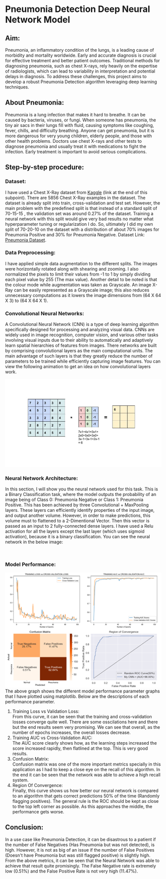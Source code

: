 <h1>Pneumonia Detection Deep Neural Network Model</h1>
<h2>Aim: </h2>
Pneumonia, an inflammatory condition of the lungs, is a leading cause of morbidity and mortality worldwide. Early and accurate diagnosis is crucial for effective treatment and better patient outcomes. Traditional methods for diagnosing pneumonia, such as chest X-rays, rely heavily on the expertise of radiologists, which can lead to variability in interpretation and potential delays in diagnosis. To address these challenges, this project aims to develop a robust Pneumonia Detection algorithm leveraging deep learning techniques.

<h2>About Pneumonia: </h2>
Pneumonia is a lung infection that makes it hard to breathe. It can be caused by bacteria, viruses, or fungi. When someone has pneumonia, the tiny air sacs in their lungs fill with fluid, causing symptoms like coughing, fever, chills, and difficulty breathing.
Anyone can get pneumonia, but it is more dangerous for very young children, elderly people, and those with other health problems. Doctors use chest X-rays and other tests to diagnose pneumonia and usually treat it with medications to fight the infection. Early treatment is important to avoid serious complications.

<h2>Step-by-step procedure: </h2>
<h3>Dataset: </h3>
I have used a Chest X-Ray dataset from <a href="https://www.kaggle.com/">Kaggle</a> (link at the end of this subpoint). There are 5856 Chest X-Ray examples in the dataset. The dataset is already split into train, cross-validation and test set. However, the main problem with the predefined split is that instead of a standard split of 70-15-15 , the validation set was around 0.27% of the dataset. Training a neural network with this split would give very bad results no matter what hyperparameter tuning or regularization I do. So, ultimately I did my own split of 70-20-10 on the dataset with a distribution of about 70% images for Pneumonia Positive and 30% for Pneumonia Negative.
Dataset Link: <a href="https://www.kaggle.com/datasets/paultimothymooney/chest-xray-pneumonia">Pneumonia Dataset</a>.

<h3>Data Preprocessing: </h3>
I have applied simple data augmentation to the different splits. The images were horizontally rotated along with shearing and zooming. I also normalized the pixels to limit their values from -1 to 1 by simply dividing each pixel value by 255 (The max value). Another detail to be noted is that the colour mode while augmentation was taken as Grayscale. An image X-Ray can be easily represented as a Grayscale image; this also reduces unnecessary computations as it lowers the image dimensions from (64 X 64 X 3) to (64 X 64 X 1).

<h3>Convolutional Neural Networks: </h3>
A Convolutional Neural Network (CNN) is a type of deep learning algorithm specifically designed for processing and analyzing visual data. CNNs are widely used in image recognition, computer vision, and various other tasks involving visual inputs due to their ability to automatically and adaptively learn spatial hierarchies of features from images. There networks are built by comprising convolutional layers as the main computational units. The main advantage of such layers is that they greatly reduce the number of parameters to be trained while efficiently capturing image features. 
You can view the following animation to get an idea on how convolutional layers work.
<p><img src="./Convolutional_Layer.gif"/></p>

<h3>Neural Network Architecture: </h3>
In this section, I will show you the neural network used for this task. This is a Binary Classification task, where the model outputs the probability of an image being of Class 0: Pneumonia Negative or Class 1: Pneumonia Positive. This has been achieved by three Convolutional + MaxPooling layers. These layers can efficiently identify properties of the input image, and output another volume. However, in order to make predictions, this volume must to flattened to a 2-Dimentional Vector. Then this vector is passed as an input to 2 fully-connected dense layers. I have used a Relu activation for all the layers except the last layer (which uses sigmoid activation), because it is a binary classification.
You can see the neural network in the below image:
<p><img src=""></p>

<h3>Model Performance: </h3>
<p><img src="./Performance_Graphs.png"</p>
The above graph shows the different model performance parameter graphs that I have plotted using matplotlib. Below are the descriptions of each performance parameter.
<ol>
  <li>Training Loss vs Validation Loss: </li>
  From this curve, it can be seen that the training and cross-validation losses converge quite well. There are some osscilations here and there but the end results seem very promising. We can see that overall, as the number of epochs increases, the overall losses decrease.
  <li>Training AUC vs Cross-Validation AUC: </li>
  The AUC score clearly shows how, as the learning steps increased the score increased rapidly, then flatlined at the top. This is very good results.
  <li>Confusion Matrix: </li>
  Confusion matrix was one of the more important metrics specially in this application as I had to keep a close eye on the recall of this algorithm. In the end it can be seen that the network was able to achieve a high recall system.
  <li>Region Of Convergence: </li>
  Finally, this curve shows us how better our neural network is compared to an algorithm that gets correct predictions 50% of the time (Randomly flagging positives). The general rule is the ROC should be kept as close to the top left corner as possible. As this approaches the middle, the performance gets worse.
</ol>
<h2>Conclusion: </h2>
In a use case like Pneumonia Detection, it can be disastrous to a patient if the number of False Negatives (Has Pneumonia but was not detected), is high. However, it is not as big of an issue if the number of False Positives (Doesn't have Pneumonia but was still flagged positive) is slightly high. From the above metrics, it can be seen that the Neural Network was able to achieve that result quite promisingly. The False Negative rate is extremely low (0.51%) and the False Positive Rate is not very high (11.47%).
